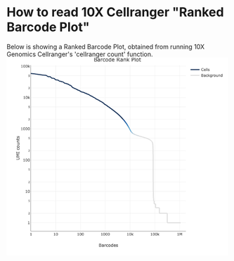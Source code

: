 # How to read 10X Cellranger "Ranked Barcode Plot"
Below is showing a Ranked Barcode Plot, obtained from running 10X Genomics Cellranger's 'cellranger count' function. 
![example](RankedBarcodePlot.png)
